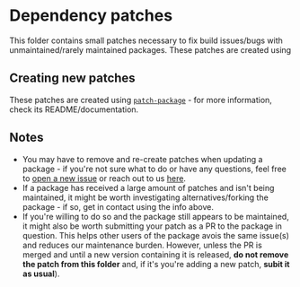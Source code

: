 # Dependency patches

This folder contains small patches necessary to fix build issues/bugs with unmaintained/rarely maintained packages. These patches are created using

## Creating new patches

These patches are created using [`patch-package`](https://www.npmjs.com/package/patch-package) - for more information, check its README/documentation.

## Notes

- You may have to remove and re-create patches when updating a package - if you're not sure what to do or have any questions, feel free to [open a new issue](https://github.com/revoltchat/rvmob/issues/new/choose) or reach out to us [here](https://rvlt.gg/ZFGGw6ry).
- If a package has received a large amount of patches and isn't being maintained, it might be worth investigating alternatives/forking the package - if so, get in contact using the info above.
- If you're willing to do so and the package still appears to be maintained, it might also be worth submitting your patch as a PR to the package in question. This helps other users of the package avois the same issue(s) and reduces our maintenance burden. However, unless the PR is merged and until a new version containing it is released, **do not remove the patch from this folder** and, if it's you're adding a new patch, **subit it as usual**).
